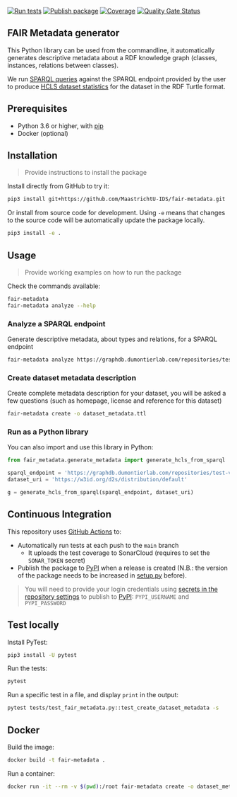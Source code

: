 [![Run tests](https://github.com/MaastrichtU-IDS/fair-metadata/workflows/Run%20tests/badge.svg)](https://github.com/MaastrichtU-IDS/fair-metadata/actions?query=workflow%3A%22Run+tests%22) [![Publish package](https://github.com/MaastrichtU-IDS/fair-metadata/workflows/Publish%20package/badge.svg)](https://github.com/MaastrichtU-IDS/fair-metadata/actions?query=workflow%3A%22Publish+package%22) [![Coverage](https://sonarcloud.io/api/project_badges/measure?project=MaastrichtU-IDS_fair-metadata&metric=coverage)](https://sonarcloud.io/dashboard?id=MaastrichtU-IDS_fair-metadata) [![Quality Gate Status](https://sonarcloud.io/api/project_badges/measure?project=MaastrichtU-IDS_fair-metadata&metric=alert_status)](https://sonarcloud.io/dashboard?id=MaastrichtU-IDS_fair-metadata)

## FAIR Metadata generator

This Python library can be used from the commandline, it automatically generates descriptive metadata about a RDF knowledge graph (classes, instances, relations between classes).

We run [SPARQL queries](https://github.com/MaastrichtU-IDS/fair-metadata/tree/master/fair_metadata/queries) against the SPARQL endpoint provided by the user to produce [HCLS dataset statistics](https://www.w3.org/TR/hcls-dataset/) for the dataset in the RDF Turtle format.

## Prerequisites

* Python 3.6 or higher, with [pip](https://pip.pypa.io/en/stable/)
* Docker (optional)

## Installation

> Provide instructions to install the package

Install directly from GitHub to try it:

```bash
pip3 install git+https://github.com/MaastrichtU-IDS/fair-metadata.git
```

Or install from source code for development. Using `-e` means that changes to the source code will be automatically update the package locally.

```bash
pip3 install -e .
```

## Usage

> Provide working examples on how to run the package

Check the commands available:

```bash
fair-metadata
fair-metadata analyze --help
```

### Analyze a SPARQL endpoint

Generate descriptive metadata, about types and relations, for a SPARQL endpoint

```bash
fair-metadata analyze https://graphdb.dumontierlab.com/repositories/test-vincent -o metadata.ttl
```

### Create dataset metadata description

Create complete metadata description for your dataset, you will be asked a few questions (such as homepage, license and reference for this dataset)

```bash
fair-metadata create -o dataset_metadata.ttl
```
### Run as a Python library

You can also import and use this library in Python:

```python
from fair_metadata.generate_metadata import generate_hcls_from_sparql

sparql_endpoint = 'https://graphdb.dumontierlab.com/repositories/test-vincent'
dataset_uri = 'https://w3id.org/d2s/distribution/default'

g = generate_hcls_from_sparql(sparql_endpoint, dataset_uri)
```

## Continuous Integration

This repository uses [GitHub Actions](/actions) to:

* Automatically run tests at each push to the `main` branch
  * It uploads the test coverage to SonarCloud (requires to set the `SONAR_TOKEN` secret)
* Publish the package to [PyPI](https://pypi.org) when a release is created (N.B.: the version of the package needs to be increased in [setup.py](/blob/main/setup.py#L6) before).

> You will need to provide your login credentials using [secrets in the repository settings](/settings/secrets) to publish to [PyPI](https://pypi.org): `PYPI_USERNAME` and `PYPI_PASSWORD`

## Test locally

Install PyTest:

```bash
pip3 install -U pytest
```

Run the tests:

```bash
pytest
```

Run a specific test in a file, and display `print` in the output:

```bash
pytest tests/test_fair_metadata.py::test_create_dataset_metadata -s
```

## Docker

Build the image:

```bash
docker build -t fair-metadata .
```

Run a container:

```bash
docker run -it --rm -v $(pwd):/root fair-metadata create -o dataset_metadata.ttl
```

